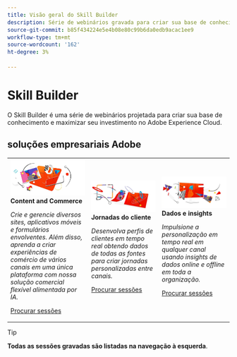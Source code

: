 ```yaml
---
title: Visão geral do Skill Builder
description: Série de webinários gravada para criar sua base de conhecimento e maximizar seu investimento no Adobe Experience Cloud.
source-git-commit: b85f434224e5e4b08e80c99b6da0edb9acac1ee9
workflow-type: tm+mt
source-wordcount: '162'
ht-degree: 3%

---
```


# Skill Builder

O Skill Builder é uma série de webinários projetada para criar sua base de conhecimento e maximizar seu investimento no Adobe Experience Cloud.

## soluções empresariais Adobe

<table>
<tr>
  <td>
    <img alt="Conteúdo e Comércio" src="assets/commerce.png" />
    <div>
      <strong>Content and Commerce</strong>
    </div>
    <p>
    <em>Crie e gerencie diversos sites, aplicativos móveis e formulários envolventes. Além disso, aprenda a criar experiências de comércio de vários canais em uma única plataforma com nossa solução comercial flexível alimentada por IA.</em>
    <p>
    <a href="https://experienceleague.adobe.com/docs/events/skill-builder-recordings/content-and-commerce/overview.html" class="spectrum-Button spectrum-Button--outline spectrum-Button--primary spectrum-Button--sizeM">
      <span class="spectrum-Button-label has-no-wrap has-text-weight-bold">Procurar sessões</span>
    </a>
  </td>
  <td>
    <img alt="Jornadas do cliente" src="assets/customer-journey.png" />
    <div>
      <strong>Jornadas do cliente</strong>
    </div>
    <p>
    <em>Desenvolva perfis de clientes em tempo real obtendo dados de todas as fontes para criar jornadas personalizadas entre canais.</em>
    <p>
    <a href="https://experienceleague.adobe.com/docs/events/skill-builder-recordings/customer-journeys/overview.html?lang=en" class="spectrum-Button spectrum-Button--outline spectrum-Button--primary spectrum-Button--sizeM">
      <span class="spectrum-Button-label has-no-wrap has-text-weight-bold">Procurar sessões</span>
    </a>
  </td>
  <td>
    <img alt="Dados e insights" src="assets/data-insights.png" />
    <div>
      <strong>Dados e insights</strong>
    </div>
    <p>
    <em>Impulsione a personalização em tempo real em qualquer canal usando insights de dados online e offline em toda a organização.</em>
    <p>
    <a href="https://experienceleague.adobe.com/docs/events/data-and-insights/overview.html?lang=en" class="spectrum-Button spectrum-Button--outline spectrum-Button--primary spectrum-Button--sizeM">
      <span class="spectrum-Button-label has-no-wrap has-text-weight-bold">Procurar sessões</span>
    </a>
  </td>  
</tr>
</table>

>[!TIP]
>
>**Todas as sessões gravadas são listadas na navegação à esquerda**.
